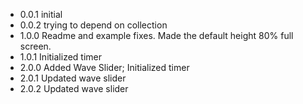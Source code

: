 - 0.0.1 initial
- 0.0.2 trying to depend on collection
- 1.0.0 Readme and example fixes. Made the default height 80% full screen.
- 1.0.1 Initialized timer
- 2.0.0 Added Wave Slider; Initialized timer
- 2.0.1 Updated wave slider
- 2.0.2 Updated wave slider
